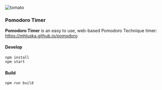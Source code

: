 ![tomato](src/images/tomato.png)

### Pomodoro Timer

**Pomodoro Timer** is an easy to use, web-based Pomodoro Technique timer: https://mhluska.github.io/pomodoro

#### Develop

```sh
npm install
npm start
```

#### Build

```sh
npm run build
```
